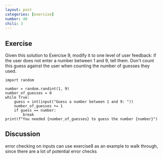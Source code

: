 ```yaml
---
layout: post
categories: [exercise]
number: 40
chili: 3
---
```


## Exercise

Given this solution to Exercise 9, modify it to one level of user feedback: if the user does not enter a number between 1 and 9, tell them. Don't count this guess against the user when counting the number of guesses they used.

```
import random

number = random.randint(1, 9)
number_of_guesses = 0
while True:
	guess = int(input("Guess a number between 1 and 9: "))
	number_of_guesses += 1
	if guess == number:
		break
print(f"You needed {number_of_guesses} to guess the number {number}")
```


## Discussion

error checking on inputs
can use exercise8 as an example to walk through, since there are a lot of potential error checks

